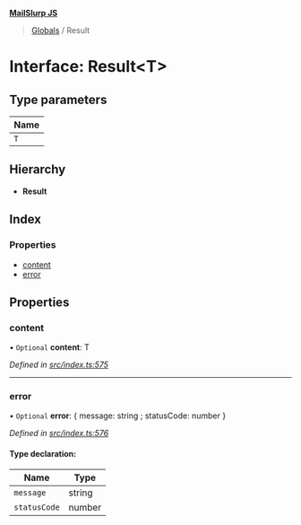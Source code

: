 **[MailSlurp JS](../README.md)**

> [Globals](../README.md) / Result

# Interface: Result\<T>

## Type parameters

Name |
------ |
`T` |

## Hierarchy

* **Result**

## Index

### Properties

* [content](result.md#content)
* [error](result.md#error)

## Properties

### content

• `Optional` **content**: T

*Defined in [src/index.ts:575](https://github.com/mailslurp/mailslurp-client/blob/98c6efc/src/index.ts#L575)*

___

### error

• `Optional` **error**: { message: string ; statusCode: number  }

*Defined in [src/index.ts:576](https://github.com/mailslurp/mailslurp-client/blob/98c6efc/src/index.ts#L576)*

#### Type declaration:

Name | Type |
------ | ------ |
`message` | string |
`statusCode` | number |
